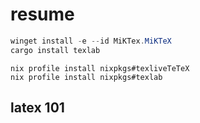 # resume

```powershell
winget install -e --id MiKTex.MiKTeX
cargo install texlab
```
  
```shell
nix profile install nixpkgs#texliveTeTeX
nix profile install nixpkgs#texlab
```

## latex 101

